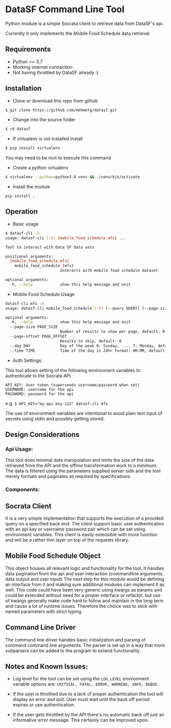 # DataSF Command Line Tool

Python module is a simple Socrata client to retrieve data from DataSF's api.

Currently it only implements the Mobile Food Schedule data retrieval.

## Requirements

* Python >= 3.7
* Working internet connection
* Not having throttled by DataSF already :)

## Installation

* Clone or download this repo from github
```bash 
$ git clone https://github.com/mehmetg/datasf.git
```
* Change into the source folder
```bash
$ cd datasf
```
* If virtualenv is not installed install
```bash
$ pip install virtualenv
```
You may need to be root to execute this command
* Create a python virtualenv
 ```bash
$ virtualenv --python=python3.8 venv && ./venv/bin/activate
```

* Install the module
```
pip install .
```

## Operation

* Basic usage
```bash
$ datasf-cli -h   
usage: datasf-cli [-h] {mobile_food_schedule,mfs} ...

Tool to interact with Data SF data sets

positional arguments:
  {mobile_food_schedule,mfs}
    mobile_food_schedule (mfs)
                        Interacts with mobile food schedule dataset

optional arguments:
  -h, --help            show this help message and exit

```
* Mobile Food Schedule Usage
```bash
datasf-cli mfs -h
usage: datasf-cli mobile_food_schedule [-h] [--query QUERY] [--page-size PAGE_SIZE] [--page-offset PAGE_OFFSET] [--day DAY] [--time TIME]

optional arguments:
  -h, --help            show this help message and exit
  --page-size PAGE_SIZE
                        Number of results to show per page, default: 0
  --page-offset PAGE_OFFSET
                        Results to skip, default: 0
  --day DAY             Day of the week 0: Sunday, ..., 7: Monday, default: today
  --time TIME           Time of the day in 24hr format: HH:MM, default: current time

```

* Auth Settings:

This tool allows setting of the following environment variables to authenticate to the Socrata API.
```
API_KEY: User token (superseeds username/password when set) 
USERNAME: username for the api
PASSWORD: password for the api
``` 
e.g. `$ API_KEY="my-api-key-122" datasf-cli mfs`

The use of environment variables are intentional to avoid plain text input of secrets using stdin and possibly getting
stored.  

## Design Considerations

### Api Usage: 
This tool does minimal data manipulation and limits the size of the data retrieved from the API and the offline 
transformation work to a minimum. 
The data is filtered using the parameters supplied server side and the tool merely formats and paginates as required by 
specifications.  

### Components:

## Socrata Client
It is a very simple implementation that supports the execution of a provided query on a specified back end.
The client support basic user authentication with an api key or username password pair which can be set using environment
variables.
This client is easily extensible with more function and will be a rather thin layer on top of the requests library.

## Mobile Food Schedule Object
This object houses all relevant logic and functionality for the tool. It handles data pagination from the api and user 
interaction (commandline arguments, data output and user input)
The next step for this module would be defining an interface from it and making sure additional modules can 
implement it as well. 
This code could have been very generic using kwargs as params and could be extended without need for a proper interface
or refactor, but use of kwargs generally make code hard to follow and maintain in the long term and cause a lot of runtime 
issues. Therefore the choice was to stick with named parameters with strict typing.

## Command Line Driver

The command line driver handles basic initialization and parsing of command command line arguments.
The parser is set up in a way that more subparsers can be added to the program to extend functionality.

## Notes and Known Issues:

* Log level for the tool can be set using the `LOG_LEVEL` environment variable options are:
```CRITICAL, FATAL, ERROR, WARNING, INFO, DEBUG```

* If the user is throttled due to a lack of proper authentication the tool will display an error and quit. User
must wait until the back off period expires or use authentication.

* If the user gets throttled by the API there's no automatic back off just an informative error message. This certainly 
can be improved upon. 
